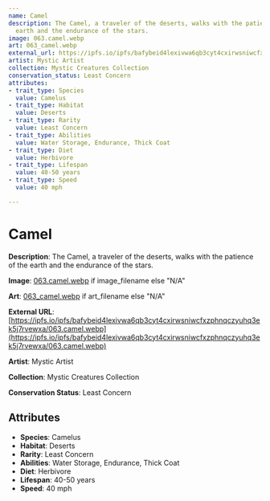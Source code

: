 ```yaml
---
name: Camel
description: The Camel, a traveler of the deserts, walks with the patience of the
  earth and the endurance of the stars.
image: 063.camel.webp
art: 063_camel.webp
external_url: https://ipfs.io/ipfs/bafybeid4lexivwa6qb3cyt4cxirwsniwcfxzphnqczyuhq3ek5j7rvewxa/063.camel.webp
artist: Mystic Artist
collection: Mystic Creatures Collection
conservation_status: Least Concern
attributes:
- trait_type: Species
  value: Camelus
- trait_type: Habitat
  value: Deserts
- trait_type: Rarity
  value: Least Concern
- trait_type: Abilities
  value: Water Storage, Endurance, Thick Coat
- trait_type: Diet
  value: Herbivore
- trait_type: Lifespan
  value: 40-50 years
- trait_type: Speed
  value: 40 mph

---
```


# Camel

**Description**: The Camel, a traveler of the deserts, walks with the patience of the earth and the endurance of the stars.

**Image**: [063.camel.webp](./063.camel.webp) if image_filename else "N/A"

**Art**: [063_camel.webp](./063_camel.webp) if art_filename else "N/A"

**External URL**: [https://ipfs.io/ipfs/bafybeid4lexivwa6qb3cyt4cxirwsniwcfxzphnqczyuhq3ek5j7rvewxa/063.camel.webp](https://ipfs.io/ipfs/bafybeid4lexivwa6qb3cyt4cxirwsniwcfxzphnqczyuhq3ek5j7rvewxa/063.camel.webp)

**Artist**: Mystic Artist

**Collection**: Mystic Creatures Collection

**Conservation Status**: Least Concern

## Attributes
- **Species**: Camelus
- **Habitat**: Deserts
- **Rarity**: Least Concern
- **Abilities**: Water Storage, Endurance, Thick Coat
- **Diet**: Herbivore
- **Lifespan**: 40-50 years
- **Speed**: 40 mph
